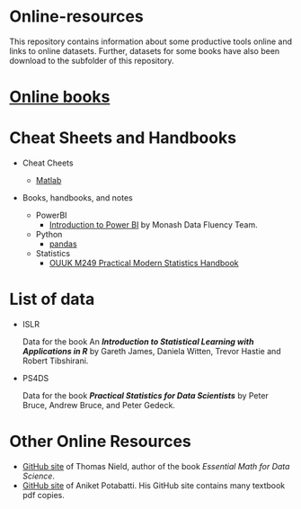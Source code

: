 # Online-resources

This repository contains information about some productive tools online and links to online datasets. Further, datasets for some books have also been download to the subfolder of this repository.

# [Online books](https://nbviewer.org/github/stevenkhwun/Online-resources/blob/main/OnlineBooks.html)

# Cheat Sheets and Handbooks
* Cheat Cheets
  * [Matlab](https://nbviewer.org/github/stevenkhwun/Online-resources/blob/main/Cheat_Sheets/MATLAB/Cheatsheet.pdf)

* Books, handbooks, and notes
  * PowerBI
    * [Introduction to Power BI](https://nbviewer.org/github/stevenkhwun/Online-resources/blob/main/Books_Handbooks_Notes/PowerBI/powerbi-intro.pdf) by Monash Data Fluency Team.
  * Python
    * [pandas](https://nbviewer.org/github/stevenkhwun/Online-resources/blob/main/Handbooks/Python/pandas.pdf)
  * Statistics
    * [OUUK M249 Practical Modern Statistics Handbook](https://nbviewer.org/github/stevenkhwun/Online-resources/blob/main/Handbooks/Statistics/OUUK_M249.pdf)


# List of data

* ISLR

  Data for the book An ***Introduction to Statistical Learning with Applications in R*** by   Gareth James, Daniela Witten, Trevor Hastie and Robert Tibshirani.
  
* PS4DS

  Data for the book ***Practical Statistics for Data Scientists*** by Peter Bruce, Andrew Bruce, and Peter Gedeck.

# Other Online Resources

* [GitHub site](https://github.com/thomasnield) of Thomas Nield, author of the book _Essential Math for Data Science_.
* [GitHub site](https://github.com/aniketpotabatti) of Aniket Potabatti. His GitHub site contains many textbook pdf copies. 
